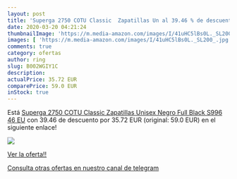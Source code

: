 ```yaml
---
layout: post
title: 'Superga 2750 COTU Classic  Zapatillas Un al 39.46 % de descuento'
date: 2020-03-20 04:21:24
thumbnailImage: 'https://m.media-amazon.com/images/I/41uHC5lBs0L._SL200_.jpg'
images: [ 'https://m.media-amazon.com/images/I/41uHC5lBs0L._SL200_.jpg' ]
comments: true
category: ofertas
author: ring
slug: B002WGIY1C
description:
actualPrice: 35.72 EUR
comparePrice: 59.0 EUR
inStock: true
---
```


Está [Superga 2750 COTU Classic  Zapatillas Unisex  Negro  Full Black S996   46 EU](https://www.amazon.com/dp/B002WGIY1C/?tag=redken08-20) con 39.46 de descuento por 35.72 EUR (original: 59.0 EUR) en el siguiente enlace!

[![](https://m.media-amazon.com/images/I/41uHC5lBs0L._SL200_.jpg)](https://www.amazon.com/dp/B002WGIY1C/?tag=redken08-20)

[Ver la oferta!!](https://www.amazon.com/dp/B002WGIY1C/?tag=redken08-20)

[Consulta otras ofertas en nuestro canal de telegram](https://t.me/s/ofertas25)
